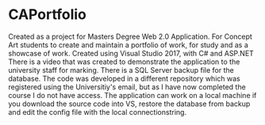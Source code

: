 # CAPortfolio
Created as a project for Masters Degree
Web 2.0 Application. For Concept Art students to create and maintain a portfolio of work, for study and as a showcase of work.
Created using Visual Studio 2017, with C# and ASP.NET
There is a video that was created to demonstrate the application to the university staff for marking.
There is a SQL Server backup file for the database. The code was developed in a different repository which was registered using the Universitiy's email, but as I have now completed the course I do not have access.
The application can work on a local machine if you download the source code into VS, restore the database from backup and edit the config file with the local connectionstring.
